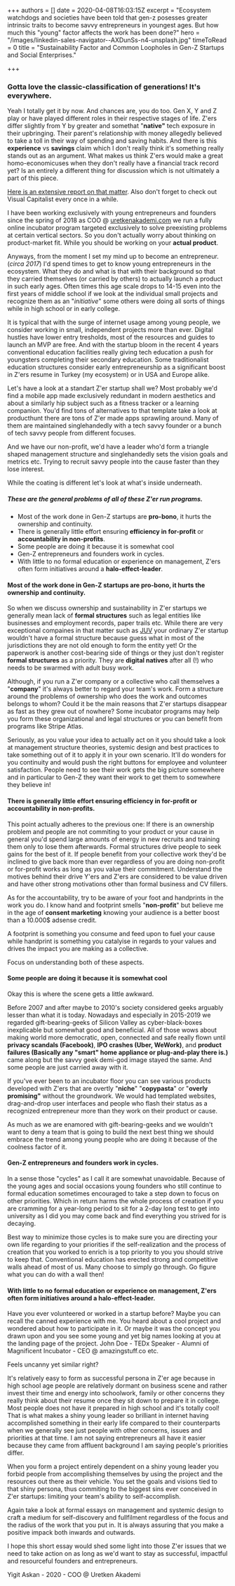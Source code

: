 +++
authors = []
date = 2020-04-08T16:03:15Z
excerpt = "Ecosystem watchdogs and societies have been told that gen-z posesses greater intrinsic traits to become savvy entrepreneurs in youngest ages. But how much this \"young\" factor affects the work has been done?"
hero = "/images/linkedin-sales-navigator--AXDunSs-n4-unsplash.jpg"
timeToRead = 0
title = "Sustainability Factor and Common Loopholes in Gen-Z Startups and Social Enterprises."

+++
### Gotta love the classic-classification of generations! It's everywhere.

Yeah I totally get it by now. And chances are, you do too. Gen X, Y and Z play or have played different roles in their respective stages of life. Z'ers differ slightly from Y by greater and somethat "**native"** tech exposure in their upbringing. Their parent's relationship with money allegedly believed to take a toll in their way of spending and saving habits. And there is this **experience** vs **savings** claim which I don't really think it's something really stands out as an argument. What makes us think Z'ers would make a great homo-economicuses when they don't really have a financial track record yet? Is an entirely a different thing for discussion which is not ultimately a part of this piece.

[Here is an extensive report on that matter](https://www.visualcapitalist.com/meet-generation-z-the-newest-member-to-the-workforce/). Also don't forget to check out Visual Capitalist every once in a while.

I have been working exclusively with young entrepreneurs and founders since the spring of 2018 as COO @ [uretkenakademi.com](https://uretkenakademi.com) we run a fully online incubator program targeted exclusively to solve preexisting problems at certain vertical sectors. So you don't actually worry about thinking on product-market fit. While you should be working on your **actual product**.

Anyways, from the moment I set my mind up to become an entrepreneur. (_circa 2017_) I'd spend times to get to know young entrepreneurs in the ecosystem. What they do and what is that with their background so that they carried themselves (or carried by others) to actually launch a product in such early ages. Often times this age scale drops to 14-15 even into the first years of middle school if we look at the individual small projects and recognize them as an "_initiative_" some others were doing all sorts of things while in high school or in early college.

It is typical that with the surge of internet usage among young people, we consider working in small, independent projects more than ever. Digital hustles have lower entry tresholds, most of the resources and guides to launch an MVP are free. And with the startup bloom in the recent 4 years conventional education facilities really giving tech education a push for youngsters completing their secondary education. Some traditionalist education structures consider early entrepreneurship as a significant boost in Z'ers resume in Turkey (my ecosystem) or in USA and Europe alike.

Let's have a look at a standart Z'er startup shall we? Most probably we'd find a mobile app made exclusively redundant in modern aesthetics and about a similarly hip subject such as a fitness tracker or a learning companion. You'd find tons of alternatives to that template take a look at producthunt there are tons of Z'er made apps sprawling around. Many of them are maintained singlehandedly with a tech savvy founder or a bunch of tech savvy people from different focuses.

And we have our non-profit, we'd have a leader who'd form a triangle shaped management structure and singlehandedly sets the vision goals and metrics etc. Trying to recruit savvy people into the cause faster than they lose interest.

While the coating is different let's look at what's inside underneath.

##### These are the general problems of all of these Z'er run programs.

* Most of the work done in Gen-Z startups are **pro-bono**, it hurts the ownership and continuity.
* There is generally little effort ensuring **efficiency in for-profit** or **accountability in non-profits**.
* Some people are doing it because it is somewhat cool
* Gen-Z entrepreneurs and founders work in cycles.
* With little to no formal education or experience on management, Z'ers often form initiatives around a **halo-effect-leader**.

#### Most of the work done in Gen-Z startups are **pro-bono**, it hurts the ownership and continuity.

So when we discuss ownership and sustainability in Z'er startups we generally mean lack of **formal structures** such as legal entities like businesses and employment records, paper trails etc. While there are very exceptional compaines in that matter such as [JUV](https://juvconsulting.com) your ordinary Z'er startup wouldn't have a formal structure because guess what in most of the jurisdictions they are not old enough to form the entity yet! Or the paperwork is another cost-bearing side of things or they just don't register **formal structures** as a priority. They are **digital natives** after all (!) who needs to be swarmed with adult busy work.

Although, if you run a Z'er company or a collective who call themselves a "**company**" it's always better to regard your team's work. Form a structure around the problems of ownership who does the work and outcomes belongs to whom? Could it be the main reasons that Z'er startups disappear as fast as they grew out of nowhere? Some incubator programs may help you form these organizational and legal structures or you can benefit from programs like Stripe Atlas.

Seriously, as you value your idea to actually act on it you should take a look at management structure theories, systemic design and best practices to take something out of it to apply it in your own scenario. It'll do wonders for you continuity and would push the right buttons for employee and volunteer satisfaction. People need to see their work gets the big picture somewhere and in particular to Gen-Z they want their work to get them to somewhere they believe in!

#### There is generally little effort ensuring **efficiency in for-profit** or **accountability in non-profits**.

This point actually adheres to the previous one: If there is an ownership problem and people are not commiting to your product or your cause in general you'd spend large amounts of energy in new recruits and training them only to lose them afterwards. Formal structures drive people to seek gains for the best of it. If people benefit from your collective work they'd be inclined to give back more than ever regardless of you are doing non-profit or for-profit works as long as you value their commitment. Understand the motives behind their drive Y'ers and Z'ers are considered to be value driven and have other strong motivations other than formal business and CV fillers.

As for the accountability, try to be aware of your foot and handprints in the work you do. I know hand and footprint smells "**non-profit**" but believe me in the age of **consent marketing** knowing your audience is a better boost than a 10.000$ adsense credit.

A footprint is something you consume and feed upon to fuel your cause while handprint is something you catalyise in regards to your values and drives the impact you are making as a collective.

Focus on understanding both of these aspects.

#### Some people are doing it because it is somewhat cool

Okay this is where the scene gets a little awkward.

Before 2007 and after maybe to 2010's society considered geeks arguably lesser than what it is today. Nowadays and especially in 2015-2019 we regarded gift-bearing-geeks of Silicon Valley as cyber-black-boxes inexplicable but somewhat good and beneficial. All of those wows about making world more democratic, open, connected and safe really flown until **privacy scandals (Facebook)**, **IPO crashes (Uber, WeWork)**, and **product failures (Basically any "smart" home appliance or plug-and-play there is.)** came along but the savvy geek demi-god image stayed the same. And some people are just carried away with it.

If you've ever been to an incubator floor you can see various products developed with Z'ers that are overtly "**niche**" "**copypasta**" or "**overly promising"** without the groundwork. We would had templated websites, drag-and-drop user interfaces and people who flash their status as a recognized entrepreneur more than they work on their product or cause.

As much as we are enamored with gift-bearing-geeks and we wouldn't want to deny a team that is going to build the next best thing we should embrace the trend among young people who are doing it because of the coolness factor of it.

#### Gen-Z entrepreneurs and founders work in cycles.

In a sense those "cycles" as I call it are somewhat unavoidable. Because of the young ages and social occasions young founders who still continue to formal education sometimes encouraged to take a step down to focus on other priorities. Which in return harms the whole process of creation if you are cramming for a year-long period to sit for a 2-day long test to get into university as I did you may come back and find everything you strived for is decaying.

Best way to minimize those cycles is to make sure you are directing your own life regarding to your priorities if the self-realization and the process of creation that you worked to enrich is a top priority to you you should strive to keep that. Conventional education has erected strong and competitive walls ahead of most of us. Many choose to simply go through. Go figure what you can do with a wall then!

#### With little to no formal education or experience on management, Z'ers often form initiatives around a **halo-effect-leader**.

Have you ever volunteered or worked in a startup before? Maybe you can recall the canned experience with me. You heard about a cool project and wondered about how to participate in it. Or maybe it was the concept you drawn upon and you see some young and yet big names looking at you at the landing page of the project. John Doe - TEDx Speaker - Alumni of Magnificent Incubator - CEO @ amazingstuff.co etc.

Feels uncanny yet similar right?

It's relatively easy to form as successful persona in Z'er age because in high school age people are relatively dormant on business scene and rather invest their time and energy into schoolwork, family or other concerns they really think about their resume once they sit down to prepare it in college. Most people does not have it prepared in high school and it's totally cool! That is what makes a shiny young leader so brilliant in internet having accomplished something in their early life compared to their counterparts when we generally see just people with other concerns, issues and priorities at that time. I am not saying entrepreneurs all have it easier because they came from affluent background I am saying people's priorities differ.

When you form a project entirely dependent on a shiny young leader you forbid people from accomplishing themselves by using the project and the resources out there as their vehicle. You set the goals and visions tied to that shiny persona, thus commiting to the biggest sins ever conceived in Z'er startups: limiting your team's ability to self-accomplish.

Again take a look at formal essays on management and systemic design to craft a medium for self-discovery and fullfilment regardless of the focus and the radius of the work that you put in. It is always assuring that you make a positive impack both inwards and outwards.

I hope this short essay would shed some light into those Z'er issues that we need to take action on as long as we'd want to stay as successful, impactful and resourceful founders and entrepreneurs.

Yigit Askan - 2020 - COO @ Uretken Akademi